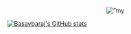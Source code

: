 <p align="center">
<img src="https://user-images.githubusercontent.com/23361336/246661066-88ce667a-6e0c-46b6-beda-9ea4d954d3b2.png" alt=”my banner”>
</p>

[![Basavbaraj's GitHub stats](https://github-readme-stats.vercel.app/api?username=Basavaraj-PN)](https://github.com/Basavaraj-PN/github-readme-stats)

<!-- **Basavaraj-PN/Basavaraj-PN** is a ✨ _special_ ✨ repository because its `README.md` (this file) appears on your GitHub profile.

Here are some ideas to get you started:

- 🔭 I’m currently working on ...
- 🌱 I’m currently learning ...
- 👯 I’m looking to collaborate on ...
- 🤔 I’m looking for help with ...
- 💬 Ask me about ...
- 📫 How to reach me: ...
- 😄 Pronouns: ...
- ⚡ Fun fact: ... -->
